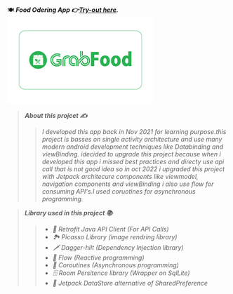 🍽️  ***Food Odering App  👉[Try-out here](https://drive.google.com/file/d/1CmKRFRVD7Wf3wA2KhaNUD3ZdCFXo6JAw/view?usp=drivesdk).***</br>
 <img src="https://github.com/Sorabhkumar-dev/food-odering-app/blob/main/app/src/main/res/drawable/ic_grab_food.png" alt="E-Commerce Store " height="200"/></br>
> ***About this projcet ✍️***
>> *I developed this app back in Nov 2021 for learning purpose.this project is basses on single activity architecture and use many modern android development techniques like Databinding and viewBinding. idecided to upgrade this project because when i developed this app i missed best practices and directy use api call that is not good idea so in oct 2022 i upgraded this project with Jetpack architecure components like viewmodel, navigation components and viewBinding i also use flow for consuming API's.I used coruotines for asynchronous programming.*</br>


>  ***Library used in this project 📚***
>> - *📶 Retrofit Java API Client (For API Calls)*
>> - *🏞️ Picasso Library (image rendring library)*
>> - *🗡️ Dagger-hilt (Dependency Injection library)*
>> - *🚤 Flow (Reactive programming)*
>> - *🔀 Coroutines (Asynchronous programming)*
>> - *🗄️ Room Persitence library (Wrapper on SqlLite)*
>> - *📝 Jetpack DataStore alternative of SharedPreference*

